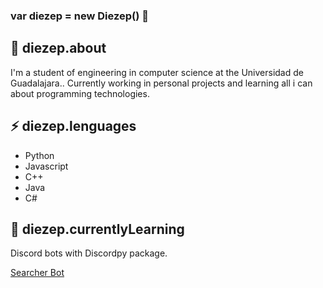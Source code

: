 ### var diezep = new Diezep() 👋

## 💬 diezep.about
  I'm a student of engineering in computer science at the Universidad de Guadalajara.. Currently working in personal projects and learning all i can about programming technologies.
  
## ⚡ diezep.lenguages
  - Python
  - Javascript
  - C++
  - Java
  - C#
## 🌱 diezep.currentlyLearning 
  Discord bots with Discordpy package.
  
  [Searcher Bot](htttps://github.com/diezep/searcher-bot)
  
  
  <!--
You can check my progress in (Searcher-bot)[google.com] repository

**diezep/diezep** is a ✨ _special_ ✨ repository because its `README.md` (this file) appears on your GitHub profile.

Here are some ideas to get you started:

- 🔭 I’m currently working on ...
- 🌱 I’m currently learning ...
- 👯 I’m looking to collaborate on ...
- 🤔 I’m looking for help with ...
- 💬 Ask me about ...
- 📫 How to reach me: ...
- 😄 Pronouns: ...
- ⚡ Fun fact: ...
-->
